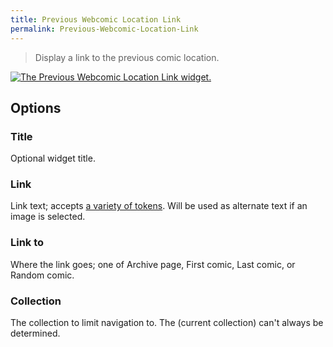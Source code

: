 ```yaml
---
title: Previous Webcomic Location Link
permalink: Previous-Webcomic-Location-Link
---
```


> Display a link to the previous comic location.

[![The Previous Webcomic Location Link widget.](srv/Previous-Webcomic-Location-Link.png)](srv/Previous-Webcomic-Location-Link.png)

## Options

### Title
Optional widget title.

### Link
Link text; accepts
[a variety of tokens](get_webcomic_term_link_tokens). Will be used as
alternate text if an image is selected.

### Link to
Where the link goes; one of Archive page, First comic, Last
comic, or Random comic.

### Collection
The collection to limit navigation to. The (current
collection) can't always be determined.
